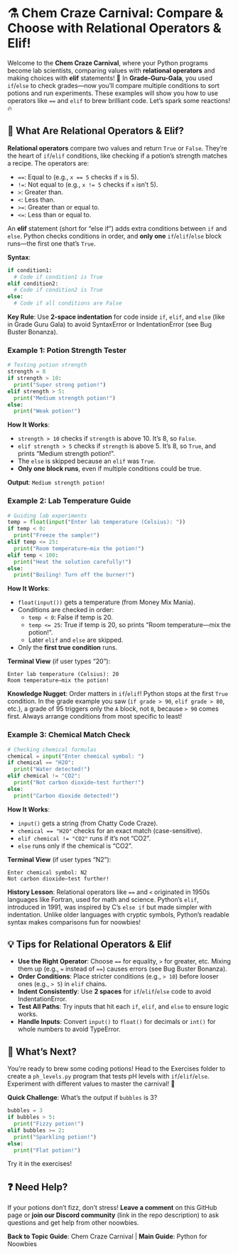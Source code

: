 # ⚗️ Chem Craze Carnival: Compare & Choose with Relational Operators & Elif!

Welcome to the **Chem Craze Carnival**, where your Python programs become lab scientists, comparing values with **relational operators** and making choices with **elif** statements! 🧪 In **Grade-Guru-Gala**, you used `if`/`else` to check grades—now you’ll compare multiple conditions to sort potions and run experiments. These examples will show you how to use operators like `==` and `elif` to brew brilliant code. Let’s spark some reactions! 🔥

## 📖 What Are Relational Operators & Elif?

**Relational operators** compare two values and return `True` or `False`. They’re the heart of `if`/`elif` conditions, like checking if a potion’s strength matches a recipe. The operators are:

- `==`: Equal to (e.g., `x == 5` checks if `x` is 5).
- `!=`: Not equal to (e.g., `x != 5` checks if `x` isn’t 5).
- `>`: Greater than.
- `<`: Less than.
- `>=`: Greater than or equal to.
- `<=`: Less than or equal to.

An **elif** statement (short for “else if”) adds extra conditions between `if` and `else`. Python checks conditions in order, and **only one** `if`/`elif`/`else` block runs—the first one that’s `True`.

**Syntax**:

```python
if condition1:
  # Code if condition1 is True
elif condition2:
  # Code if condition2 is True
else:
  # Code if all conditions are False
```

**Key Rule**: Use **2-space indentation** for code inside `if`, `elif`, and `else` (like in Grade Guru Gala) to avoid SyntaxError or IndentationError (see Bug Buster Bonanza).

### Example 1: Potion Strength Tester

```python
# Testing potion strength
strength = 8
if strength > 10:
  print("Super strong potion!")
elif strength > 5:
  print("Medium strength potion!")
else:
  print("Weak potion!")
```

**How It Works**:

- `strength > 10` checks if `strength` is above 10. It’s 8, so `False`.
- `elif strength > 5` checks if `strength` is above 5. It’s 8, so `True`, and prints “Medium strength potion!”.
- The `else` is skipped because an `elif` was `True`.
- **Only one block runs**, even if multiple conditions could be true.

**Output**: `Medium strength potion!`

### Example 2: Lab Temperature Guide

```python
# Guiding lab experiments
temp = float(input("Enter lab temperature (Celsius): "))
if temp < 0:
  print("Freeze the sample!")
elif temp <= 25:
  print("Room temperature—mix the potion!")
elif temp < 100:
  print("Heat the solution carefully!")
else:
  print("Boiling! Turn off the burner!")
```

**How It Works**:

- `float(input())` gets a temperature (from Money Mix Mania).
- Conditions are checked in order:
    - `temp < 0`: False if temp is 20.
    - `temp <= 25`: True if temp is 20, so prints “Room temperature—mix the potion!”.
    - Later `elif` and `else` are skipped.
- Only the **first true condition** runs.

**Terminal View** (if user types “20”):

```
Enter lab temperature (Celsius): 20
Room temperature—mix the potion!
```

**Knowledge Nugget**: Order matters in `if`/`elif`! Python stops at the first `True` condition. In the grade example you saw (`if grade > 90`, `elif grade > 80`, etc.), a grade of 95 triggers only the `A` block, not `B`, because `> 90` comes first. Always arrange conditions from most specific to least!

### Example 3: Chemical Match Check

```python
# Checking chemical formulas
chemical = input("Enter chemical symbol: ")
if chemical == "H2O":
  print("Water detected!")
elif chemical != "CO2":
  print("Not carbon dioxide—test further!")
else:
  print("Carbon dioxide detected!")
```

**How It Works**:

- `input()` gets a string (from Chatty Code Craze).
- `chemical == "H2O"` checks for an exact match (case-sensitive).
- `elif chemical != "CO2"` runs if it’s not “CO2”.
- `else` runs only if the chemical is “CO2”.

**Terminal View** (if user types “N2”):

```
Enter chemical symbol: N2
Not carbon dioxide—test further!
```

**History Lesson**: Relational operators like `==` and `<` originated in 1950s languages like Fortran, used for math and science. Python’s `elif`, introduced in 1991, was inspired by C’s `else if` but made simpler with indentation. Unlike older languages with cryptic symbols, Python’s readable syntax makes comparisons fun for noowbies!

## 💡 Tips for Relational Operators & Elif

- **Use the Right Operator**: Choose `==` for equality, `>` for greater, etc. Mixing them up (e.g., `=` instead of `==`) causes errors (see Bug Buster Bonanza).
- **Order Conditions**: Place stricter conditions (e.g., `> 10`) before looser ones (e.g., `> 5`) in `elif` chains.
- **Indent Consistently**: Use **2 spaces** for `if`/`elif`/`else` code to avoid IndentationError.
- **Test All Paths**: Try inputs that hit each `if`, `elif`, and `else` to ensure logic works.
- **Handle Inputs**: Convert `input()` to `float()` for decimals or `int()` for whole numbers to avoid TypeError.

## 🎯 What’s Next?

You’re ready to brew some coding potions! Head to the Exercises folder to create a `ph_levels.py` program that tests pH levels with `if`/`elif`/`else`. Experiment with different values to master the carnival! 🧫

**Quick Challenge**: What’s the output if `bubbles` is 3?

```python
bubbles = 3
if bubbles > 5:
  print("Fizzy potion!")
elif bubbles >= 2:
  print("Sparkling potion!")
else:
  print("Flat potion!")
```

Try it in the exercises!

## ❓ Need Help?

If your potions don’t fizz, don’t stress! **Leave a comment** on this GitHub page or **join our Discord community** (link in the repo description) to ask questions and get help from other noowbies.

**Back to Topic Guide**: Chem Craze Carnival | **Main Guide**: Python for Noowbies